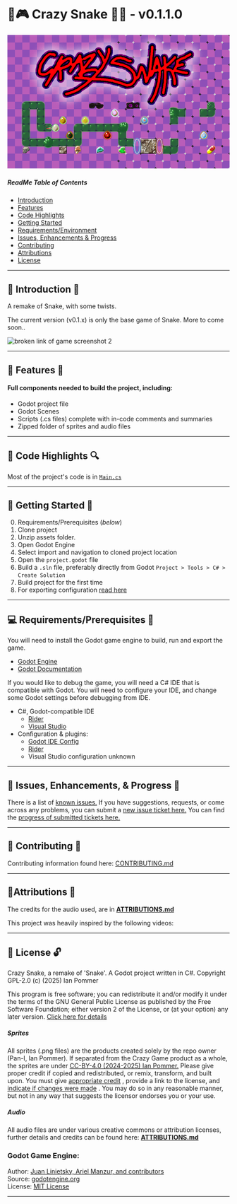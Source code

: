 #  🐍🎮 Crazy Snake 👾🪩 - v0.1.1.0


<img src="https://raw.githubusercontent.com/Pan-I/Crazy-Snake/refs/heads/main/readme_links/Banner%20Image.png" alt="broken link of game screenshot 1" width="900"/>


##### ReadMe Table of Contents
- [Introduction](https://github.com/Pan-I/Crazy-Snake?tab=readme-ov-file#-introduction-)
- [Features](https://github.com/Pan-I/Crazy-Snake?tab=readme-ov-file#-features-)
- [Code Highlights](https://github.com/Pan-I/Crazy-Snake?tab=readme-ov-file#-code-highlights-)
- [Getting Started](https://github.com/Pan-I/Crazy-Snake?tab=readme-ov-file#-getting-started-)
- [Requirements/Environment](https://github.com/Pan-I/Crazy-Snake?tab=readme-ov-file#-requirementsenvironment-)
- [Issues, Enhancements & Progress](https://github.com/Pan-I/Crazy-Snake?tab=readme-ov-file#-issues-enhancements--progress-)
- [Contributing](https://github.com/Pan-I/Crazy-Snake?tab=readme-ov-file#-contributing-)
- [Attributions](https://github.com/Pan-I/Crazy-Snake?tab=readme-ov-file#-attributions-)
- [License](https://github.com/Pan-I/Crazy-Snake?tab=readme-ov-file#-license-)

---
## 🎉 Introduction 📣

A remake of Snake, with some twists. 

The current version (v0.1.x) is only the base game of Snake. More to come soon..

<img src="https://github.com/Pan-I/Crazy-Snake/blob/main/readme_links/v0.1%20Gameplay.gif" alt="broken link of game screenshot 2" width="450"/> 

---
## 🌟 Features 🎁
#### Full components needed to build the project, including:
- Godot project file
- Godot Scenes 
- Scripts (.cs files) complete with in-code comments and summaries
- Zipped folder of sprites and audio files

---
## 🔨 Code Highlights 🔍

Most of the project's code is in [`Main.cs`](https://github.com/Pan-I/Crazy-Snake/blob/main/scripts/Main.cs)

---
## 🏃 Getting Started 🚀
0. Requirements/Prerequisites (*below*)
1. Clone project
2. Unzip assets folder.
3. Open Godot Engine
4. Select import and navigation to cloned project location
5. Open the `project.godot` file
6. Build a `.sln` file, preferably directly from Godot 
	`Project > Tools > C# > Create Solution`
7. Build project for the first time
8. For exporting configuration [read here](https://docs.godotengine.org/en/stable/tutorials/export/index.html)

---
## 💻 Requirements/Prerequisites 💽
You will need to install the Godot game engine to build, run and export the game.
- [Godot Engine](https://godotengine.org/)
- [Godot Documentation](https://docs.godotengine.org/en/stable/index.html)

If you would like to debug the game, you will need a C# IDE that is compatible with Godot. You will need to configure your IDE, and change some Godot settings before debugging from IDE.
- C#, Godot-compatible IDE
	- [Rider](https://www.jetbrains.com/rider/) 
	- [Visual Studio](https://visualstudio.microsoft.com/) 
- Configuration & plugins:
	- [Godot IDE Config](https://docs.godotengine.org/en/stable/contributing/development/configuring_an_ide/index.html)
	- [Rider](https://plugins.jetbrains.com/plugin/13882-godot-support)
	- Visual Studio configuration unknown

---
## 🐛 Issues, Enhancements, & Progress 🔮

There is a list of [known issues.](https://github.com/Pan-I/Crazy-Snake/issues) If you have suggestions, requests, or come across any problems, you can submit a [new issue ticket here.](https://github.com/Pan-I/Crazy-Snake/issues/new/choose) You can find the [progress of submitted tickets here.](https://github.com/users/Pan-I/projects/6)

---
## 🔧 Contributing 💾

Contributing information found here: [CONTRIBUTING.md](https://github.com/Pan-I/Crazy-Snake/blob/main/.github/CONTRIBUTING.md)

---
## 📍Attributions 👥

The credits for the audio used, are in [**ATTRIBUTIONS.md**](https://github.com/Pan-I/Crazy-Snake/tree/main/readme_links/ATTRIBUTIONS.md)

This project was heavily inspired by the following videos:

---
## 📜 License 🔓

Crazy Snake, a remake of 'Snake'. A Godot project written in C#.
Copyright GPL-2.0 (c) (2025) Ian Pommer

This program is free software; you can redistribute it and/or modify it under the terms of the GNU General Public License as published by the Free Software Foundation; either version 2 of the License, or (at your option) any later version. [Click here for details](https://github.com/Pan-I/Crazy-Snake?tab=GPL-2.0-1-ov-file#readme)

##### Sprites
All sprites (.png files) are the products created solely by the repo owner (Pan-I, Ian Pommer). If separated from the Crazy Game product as a whole, the sprites are under [CC-BY-4.0 (2024-2025) Ian Pommer.](https://creativecommons.org/licenses/by/4.0/legalcode.en) Please give proper credit if copied and redistributed, or remix, transform, and built upon. You must give [appropriate credit](https://creativecommons.org/licenses/by/4.0/#ref-appropriate-credit) , provide a link to the license, and [indicate if changes were made](https://creativecommons.org/licenses/by/4.0/#ref-indicate-changes) . You may do so in any reasonable manner, but not in any way that suggests the licensor endorses you or your use.

##### Audio
All audio files are under various creative commons or attribution licenses, further details and credits can be found here: [**ATTRIBUTIONS.md**](https://github.com/Pan-I/Crazy-Snake/tree/main/readme_links/ATTRIBUTIONS.md)

### Godot Game Engine:
Author: [Juan Linietsky, Ariel Manzur, and contributors](https://godotengine.org/contact)  
Source: [godotengine.org](https://godotengine.org/)  
License: [MIT License](https://github.com/godotengine/godot/blob/master/LICENSE.txt)

---
